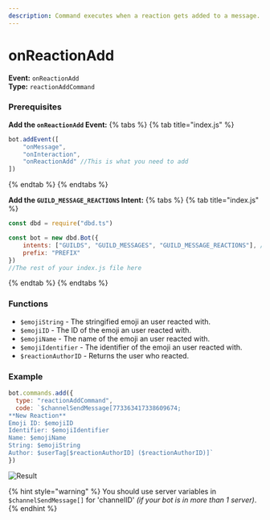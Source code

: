 ```yaml
---
description: Command executes when a reaction gets added to a message.
---
```

# onReactionAdd
**Event:** `onReactionAdd`\
**Type:** `reactionAddCommand`

### Prerequisites 
**Add the `onReactionAdd` Event:**
{% tabs %} {% tab title="index.js" %}
```javascript
bot.addEvent([
    "onMessage",
    "onInteraction",
    "onReactionAdd" //This is what you need to add
])
```
{% endtab %} {% endtabs %}

**Add the `GUILD_MESSAGE_REACTIONS` Intent:**
{% tabs %} {% tab title="index.js" %}
```javascript
const dbd = require("dbd.ts")

const bot = new dbd.Bot({
    intents: ["GUILDS", "GUILD_MESSAGES", "GUILD_MESSAGE_REACTIONS"], //You add the intent to this array, as shown
    prefix: "PREFIX"
})
//The rest of your index.js file here
```
{% endtab %} {% endtabs %}

### Functions
* `$emojiString` - The stringified emoji an user reacted with.
* `$emojiID` - The ID of the emoji an user reacted with.
* `$emojiName` - The name of the emoji an user reacted with.
* `$emojiIdentifier` - The identifier of the emoji an user reacted with.
* `$reactionAuthorID` - Returns the user who reacted.

### Example
```javascript
bot.commands.add({
  type: "reactionAddCommand",
  code: `$channelSendMessage[773363417338609674;
**New Reaction**
Emoji ID: $emojiID
Identifier: $emojiIdentifier
Name: $emojiName
String: $emojiString
Author: $userTag[$reactionAuthorID] ($reactionAuthorID)]`
})
```
![Result](https://user-images.githubusercontent.com/69215413/138615340-80c8bb3f-7aaf-413c-a670-5a5c832e1ad9.png)

{% hint style="warning" %}
You should use server variables in `$channelSendMessage[]` for 'channelID' *(if your bot is in more than 1 server)*.
{% endhint %}